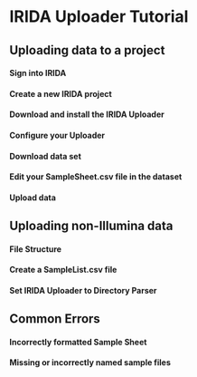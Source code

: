 # IRIDA Uploader Tutorial

## Uploading data to a project

#### Sign into IRIDA


#### Create a new IRIDA project


#### Download and install the IRIDA Uploader


#### Configure your Uploader

#### Download data set


#### Edit your SampleSheet.csv file in the dataset


#### Upload data


## Uploading non-Illumina data

#### File Structure

#### Create a SampleList.csv file

#### Set IRIDA Uploader to Directory Parser

## Common Errors

#### Incorrectly formatted Sample Sheet

#### Missing or incorrectly named sample files
